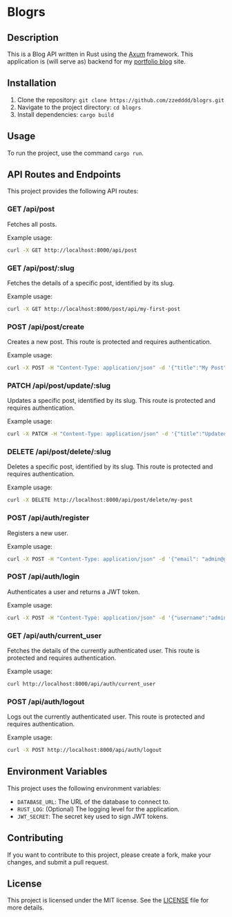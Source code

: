 # Blogrs

## Description

This is a Blog API written in Rust using the [Axum](https://github.com/tokio-rs/axum) framework. This application is (will serve as) backend for my [portfolio blog](https://izhar.xyz) site.

## Installation

1. Clone the repository: `git clone https://github.com/zzedddd/blogrs.git`
2. Navigate to the project directory: `cd blogrs`
3. Install dependencies: `cargo build`

## Usage

To run the project, use the command `cargo run`.

## API Routes and Endpoints

This project provides the following API routes:

### GET /api/post

Fetches all posts.

Example usage:

```bash
curl -X GET http://localhost:8000/api/post
```

### GET /api/post/:slug

Fetches the details of a specific post, identified by its slug.

Example usage:

```bash
curl -X GET http://localhost:8000/post/api/my-first-post
```

### POST /api/post/create

Creates a new post. This route is protected and requires authentication.

Example usage:

```bash
curl -X POST -H "Content-Type: application/json" -d '{"title":"My Post", "slug":"my-post", "excerpt":"This is my post", "content":"This is the content of my post"}' http://localhost:8000/api/post/create
```

### PATCH /api/post/update/:slug

Updates a specific post, identified by its slug. This route is protected and requires authentication.

Example usage:

```bash
curl -X PATCH -H "Content-Type: application/json" -d '{"title":"Updated Post", "slug":"updated-post", "excerpt":"This is my updated post", "content":"This is the updated content of my post"}' http://localhost:8000/api/post/update/my-post
```

### DELETE /api/post/delete/:slug

Deletes a specific post, identified by its slug. This route is protected and requires authentication.

Example usage:

```bash
curl -X DELETE http://localhost:8000/api/post/delete/my-post
```

### POST /api/auth/register

Registers a new user.

Example usage:

```bash
curl -X POST -H "Content-Type: application/json" -d '{"email": "admin@gmail.com", "password":"password"}' http://localhost:8000/api/auth/register
```

### POST /api/auth/login

Authenticates a user and returns a JWT token.

Example usage:

```bash
curl -X POST -H "Content-Type: application/json" -d '{"username":"admin", "email": "admin@gmail.com", "password":"password"}' http://localhost:8000/api/auth/login
```

### GET /api/auth/current_user

Fetches the details of the currently authenticated user. This route is protected and requires authentication.

Example usage:

```bash
curl http://localhost:8000/api/auth/current_user
```

### POST /api/auth/logout

Logs out the currently authenticated user. This route is protected and requires authentication.

Example usage:

```bash
curl -X POST http://localhost:8000/api/auth/logout
```

## Environment Variables

This project uses the following environment variables:

-   `DATABASE_URL`: The URL of the database to connect to.
-   `RUST_LOG`: (Optional) The logging level for the application.
-   `JWT_SECRET`: The secret key used to sign JWT tokens.

## Contributing

If you want to contribute to this project, please create a fork, make your changes, and submit a pull request.

## License

This project is licensed under the MIT license. See the [LICENSE](LICENSE) file for more details.
